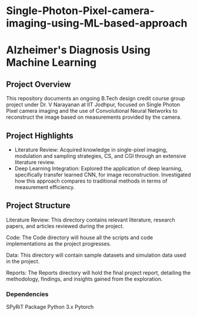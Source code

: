# Single-Photon-Pixel-camera-imaging-using-ML-based-approach
# Alzheimer's Diagnosis Using Machine Learning

## Project Overview

This repository documents an ongoing B.Tech design credit course group project under Dr. V Narayanan at IIT Jodhpur, focused on Single Photon Pixel camera imaging and the use of Convolutional Neural Networks to reconstruct the image based on measurements provided by the camera.

## Project Highlights

- Literature Review: Acquired knowledge in single-pixel imaging, modulation and sampling strategies, CS, and CGI through an extensive literature review.
- Deep Learning Integration: Explored the application of deep learning, specifically transfer learned CNN, for image reconstruction. Investigated how this approach compares to traditional methods in terms of measurement efficiency.

## Project Structure
Literature Review: This directory contains relevant literature, research papers, and articles reviewed during the project.

Code: The Code directory will house all the scripts and code implementations as the project progresses.

Data: This directory will contain sample datasets and simulation data used in the project.

Reports: The Reports directory will hold the final project report, detailing the methodology, findings, and insights gained from the exploration.

### Dependencies
SPyRiT Package
Python 3.x
Pytorch 


